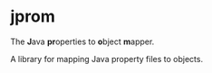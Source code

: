 # jprom
The **J**ava **pr**operties to **o**bject **m**apper.

A library for mapping Java property files to objects.
